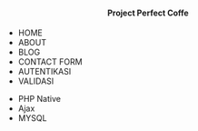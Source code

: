 
<h4 align="center">Project Perfect Coffe</h4>


- HOME
- ABOUT
- BLOG
- CONTACT FORM
- AUTENTIKASI
- VALIDASI

* PHP Native
* Ajax
* MYSQL 
